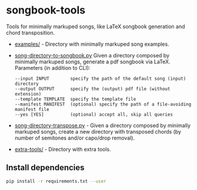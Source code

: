 # songbook-tools

Tools for minimally markuped songs, like LaTeX songbook generation and chord transposition.

- [examples/](examples/) - Directory with minimally markuped song examples.

- [song-directory-to-songbook.py](song-directory-to-songbook.py)
   Given a directory composed by minimally markuped songs, generate a pdf songbook via LaTeX. Parameters (in addition to CLI):
   ```
   --input INPUT        specify the path of the default song (input) directory
   --output OUTPUT      specify the (output) pdf file (without extension)
   --template TEMPLATE  specify the template file
   --manifest MANIFEST  (optional) specify the path of a file-avoiding manifest file
   --yes [YES]          (optional) accept all, skip all queries
   ```

- [song-directory-transpose.py](song-directory-transpose.py) - Given a directory composed by minimally markuped songs, create a new directory with transposed chords (by number of semitones and/or capo/drop removal).

- [extra-tools/](extra-tools/) - Directory with extra tools.


## Install dependencies

```bash
pip install -r requirements.txt --user
```
